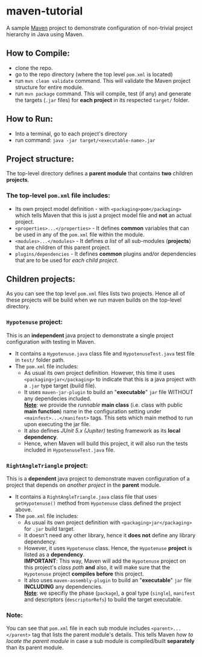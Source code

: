 # maven-tutorial
A sample [Maven](https://maven.apache.org/index.html) project to demonstrate configuration of non-trivial project hierarchy in Java using Maven.

## How to Compile:
- clone the repo.
- go to the repo directory (where the top level `pom.xml` is located)
- run `mvn clean validate` command. This will validate the Maven project structure for entire module.
- run `mvn package` command. This will compile, test (if any) and generate the targets (`.jar` files) for **each project** in its respected `target/` folder.

## How to Run:
- Into a terminal, go to each project's directory
- run command: `java -jar target/<executable-name>.jar`

## Project structure:
The top-level directory defines a **parent module** that contains **two** children **projects**.

### The top-level `pom.xml` file includes:
- Its own project model definition - with `<packaging>pom</packaging>` which tells Maven that this is just a project model file and **not** an actual project.
- `<properties>...</properties>` - It defines **common** variables that can be used in any of the `pom.xml` file within the module.
- `<modules>...</modules>` - It defines *a list* of all sub-modules (**projects**) that are children of this parent project.
- `plugins/dependencies` - It defines **common** plugins and/or dependencies that are to be used for *each child project*.
  
## Children projects:
As you can see the top level `pom.xml` files lists two projects. Hence all of these projects will be build when we run maven builds on the top-level directory.

### **`Hypotenuse` project**:
This is an **independent** java project to demonstrate a single project configuration with testing in Maven.
-  It contains a `Hypotenuse.java` class file and `HypotenuseTest.java` test file in `test/` folder path.
-  The `pom.xml` file includes:
   -  As usual its own project definition. However, this time it uses  `<packaging>jar</packaging>` to indicate that this is a java project with a `.jar` type target (build file).
   -  It uses `maven-jar-plugin` to  build an "**executable**" `jar` file WITHOUT any dependecies included.\
      <ins>**Note**</ins>: we provide the _runnable_ **main class** (i.e. class with public **main function**) name
      in the configuration setting under `<mainfest>...</manifest>` tags. This sets which main method to run upon executing the jar file.
   -  It also defines *JUnit 5.x (Jupiter)* testing framework as its **local dependency**.
   -  Hence, when Maven will build this project, it will also run the tests included in `HypotenuseTest.java` file.

### **`RightAngleTriangle` project**:
This is a **dependent** java project to demonstrate maven configuration of a project that depends on *another project* in the **parent** module. 
- It contains a `RightAngleTriangle.java` class file that uses `getHypotenuse()` method from `Hypotenuse` class defined the project above.
- The `pom.xml` file includes:
   -  As usual its own project definition with  `<packaging>jar</packaging>` for `.jar` build target.
   -  It doesn't need any other library, hence it **does not** define any library dependency.
   -  However, it uses `Hypotenuse` class. Hence, the `Hypotenuse` **project** is listed as a **dependency**.\
      **IMPORTANT**: This way, Maven will add the `Hypotenuse` project on this project's *class path* **and** also,
               it will make sure that the `Hypotenuse` project **compiles before** this project.
  -  It also uses `maven-assembly-plugin` to  build an "**executable**" `jar` file **INCLUDING** any dependencies.\
     <ins>**Note**</ins>: we specifiy the phase (`package`), a goal type (`single`), `manifest` and descriptors (`descriptorRefs`) to build the target executable.

### Note: 
You can see that `pom.xml` file in each sub module includes `<parent>...</parent>` tag that lists the parent module's details. This tells Maven *how to locate the parent module* in case a sub module is compiled/built **separately** than its parent module.

